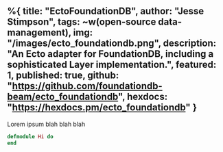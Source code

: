 %{
  title: "EctoFoundationDB",
  author: "Jesse Stimpson",
  tags: ~w(open-source data-management),
  img: "/images/ecto_foundationdb.png",
  description: "An Ecto adapter for FoundationDB, including a sophisticated Layer implementation.",
  featured: 1,
  published: true,
  github: "https://github.com/foundationdb-beam/ecto_foundationdb",
  hexdocs: "https://hexdocs.pm/ecto_foundationdb"
}
---
Lorem ipsum blah blah blah

```elixir
defmodule Hi do
end
```
